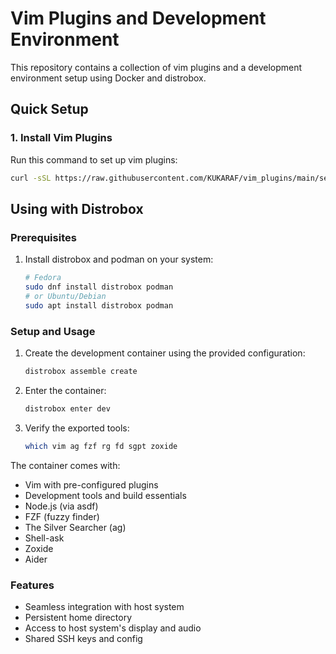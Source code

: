 # Vim Plugins and Development Environment

This repository contains a collection of vim plugins and a development environment setup using Docker and distrobox.

## Quick Setup

### 1. Install Vim Plugins

Run this command to set up vim plugins:
```bash
curl -sSL https://raw.githubusercontent.com/KUKARAF/vim_plugins/main/setup_vim_plugins.sh | bash
```

## Using with Distrobox

### Prerequisites

1. Install distrobox and podman on your system:
   ```bash
   # Fedora
   sudo dnf install distrobox podman
   # or Ubuntu/Debian
   sudo apt install distrobox podman
   ```

### Setup and Usage

1. Create the development container using the provided configuration:
   ```bash
   distrobox assemble create
   ```

2. Enter the container:
   ```bash
   distrobox enter dev
   ```

3. Verify the exported tools:
   ```bash
   which vim ag fzf rg fd sgpt zoxide
   ```

The container comes with:
- Vim with pre-configured plugins
- Development tools and build essentials
- Node.js (via asdf)
- FZF (fuzzy finder)
- The Silver Searcher (ag)
- Shell-ask
- Zoxide
- Aider

### Features
- Seamless integration with host system
- Persistent home directory
- Access to host system's display and audio
- Shared SSH keys and config
